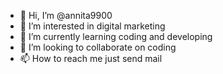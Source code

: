 - 👋 Hi, I’m @annita9900
- 👀 I’m interested in digital marketing
- 🌱 I’m currently learning coding and developing
- 💞️ I’m looking to collaborate on coding
- 📫 How to reach me just send mail

<!---
annita9900/annita9900 is a ✨ special ✨ repository because its `README.md` (this file) appears on your GitHub profile.
You can click the Preview link to take a look at your changes.
--->
